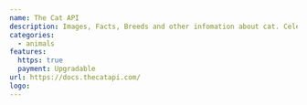 ```yaml
---
name: The Cat API
description: Images, Facts, Breeds and other infomation about cat. Celebrating everyday as Caturday!
categories:
  - animals
features:
  https: true
  payment: Upgradable
url: https://docs.thecatapi.com/
logo:
---
```

